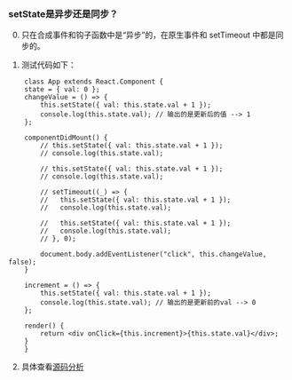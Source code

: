 
### setState是异步还是同步？

0. 只在合成事件和钩子函数中是“异步”的，在原生事件和 setTimeout 中都是同步的。

1. 测试代码如下：
```
    class App extends React.Component {
    state = { val: 0 };
    changeValue = () => {
        this.setState({ val: this.state.val + 1 });
        console.log(this.state.val); // 输出的是更新后的值 --> 1
    };

    componentDidMount() {
        // this.setState({ val: this.state.val + 1 });
        // console.log(this.state.val);

        // this.setState({ val: this.state.val + 1 });
        // console.log(this.state.val);

        // setTimeout((_) => {
        //   this.setState({ val: this.state.val + 1 });
        //   console.log(this.state.val);

        //   this.setState({ val: this.state.val + 1 });
        //   console.log(this.state.val);
        // }, 0);

        document.body.addEventListener("click", this.changeValue, false);
    }

    increment = () => {
        this.setState({ val: this.state.val + 1 });
        console.log(this.state.val); // 输出的是更新前的val --> 0
    };

    render() {
        return <div onClick={this.increment}>{this.state.val}</div>;
    }
    }
```

2. 具体查看[源码分析](https://juejin.cn/post/6989858922337140750?utm_source=gold_browser_extension#heading-3)
